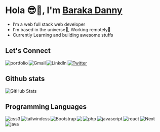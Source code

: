 # Hola 😎👋, I'm [Baraka Danny](https://github.com/barakadanny)

- I’m a web full stack web developer
- I'm based in the universe🌌, Working remotely🤗
- Currently Learning and building awesome stuffs 

## Let's Connect
[<img align="left" alt="portfolio" src="https://img.shields.io/badge/Portfolio-%23000000.svg?style=for-the-badge&logo=firefox&logoColor=#FF7139" />](https://github.com/barakadanny)

[<img align="left" alt="Gmail" src="https://img.shields.io/badge/Gmail-D14836?style=for-the-badge&logo=gmail&logoColor=white" />](mailto:barakadan421@gmail.com)

[<img align="left" alt="Linkdln" src="https://img.shields.io/badge/linkedin-%230077B5.svg?style=for-the-badge&logo=linkedin&logoColor=white" />](https://www.linkedin.com/in/danny-baraka-589156169/)

[<img align="" alt="Twitter" src="https://img.shields.io/badge/Twitter-%231DA1F2.svg?style=for-the-badge&logo=Twitter&logoColor=white" />](https://twitter.com/Barakadanny2)

## Github stats
![GitHub Stats](https://github-readme-stats.vercel.app/api?username=barakadanny&theme=radical)

## Programming Languages
<img align="left" alt="css3" src="https://img.shields.io/badge/css3-%231572B6.svg?style=for-the-badge&logo=css3&logoColor=white" />
<img align="left" alt="tailwindcss" src="https://img.shields.io/badge/tailwindcss-%2338B2AC.svg?style=for-the-badge&logo=tailwind-css&logoColor=white" />
<img align="left" alt="Bootstrap" src="https://img.shields.io/badge/bootstrap-%23563D7C.svg?style=for-the-badge&logo=bootstrap&logoColor=white" />
<img align="left" alt"Laravel" src="https://img.shields.io/badge/laravel-%23FF2D20.svg?style=for-the-badge&logo=laravel&logoColor=white" />
<img align="left" alt="php" src="https://img.shields.io/badge/php-%23777BB4.svg?style=for-the-badge&logo=php&logoColor=white" />
<img align="left" alt="javascript" src="https://img.shields.io/badge/javascript-%23323330.svg?style=for-the-badge&logo=javascript&logoColor=%23F7DF1E" />
<img align="left" alt="react" src="https://img.shields.io/badge/react-%2320232a.svg?style=for-the-badge&logo=react&logoColor=%2361DAFB" />
<img align="" alt="Next" src="https://img.shields.io/badge/Next-black?style=for-the-badge&logo=next.js&logoColor=white" />
<img align="left" alt="java" src="https://img.shields.io/badge/java-%23ED8B00.svg?style=for-the-badge&logo=java&logoColor=white" />


